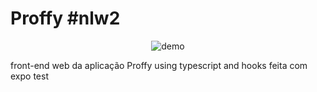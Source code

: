 # Proffy #nlw2

<p align="center">
 <img src="proffymobiletest.gif" alt="demo"></img>
</p>

front-end web da aplicação Proffy
using typescript and hooks
feita com expo
test
